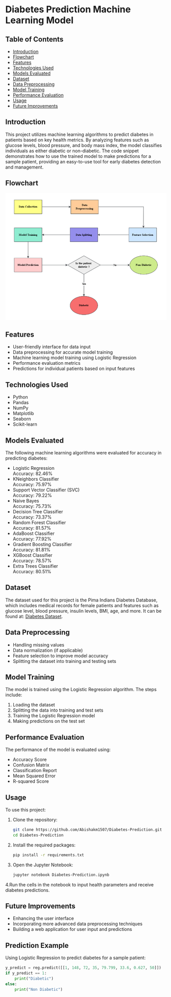 # Diabetes Prediction Machine Learning Model

## Table of Contents
- [Introduction](#introduction)
- [Flowchart](#flowchart)
- [Features](#features)
- [Technologies Used](#technologies-used)
- [Models Evaluated](#models-evaluated)
- [Dataset](#dataset)
- [Data Preprocessing](#data-preprocessing)
- [Model Training](#model-training)
- [Performance Evaluation](#performance-evaluation)
- [Usage](#usage)
- [Future Improvements](#future-improvements)

## Introduction
This project utilizes machine learning algorithms to predict diabetes in patients based on key health metrics. By analyzing features such as glucose levels, blood pressure, and body mass index, the model classifies individuals as either diabetic or non-diabetic. The code snippet demonstrates how to use the trained model to make predictions for a sample patient, providing an easy-to-use tool for early diabetes detection and management.

## Flowchart
![Alt text](/Flowchart.png)


## Features
- User-friendly interface for data input
- Data preprocessing for accurate model training
- Machine learning model training using Logistic Regression
- Performance evaluation metrics
- Predictions for individual patients based on input features

## Technologies Used
- Python
- Pandas
- NumPy
- Matplotlib
- Seaborn
- Scikit-learn

## Models Evaluated
The following machine learning algorithms were evaluated for accuracy in predicting diabetes:
- Logistic Regression<br>
Accuracy: 82.46%
- KNeighbors Classifier<br>
Accuracy: 75.97%
- Support Vector Classifier (SVC)<br>
Accuracy: 79.22%
- Naive Bayes<br>
Accuracy: 75.73%
- Decision Tree Classifier<br>
Accuracy: 73.37%
- Random Forest Classifier<br>
Accuracy: 81.57%
- AdaBoost Classifier<br>
Accuracy: 77.92%
- Gradient Boosting Classifier<br>
Accuracy: 81.81%
- XGBoost Classifier<br>
Accuracy: 78.57%
- Extra Trees Classifier<br>
Accuracy: 80.51%


## Dataset
The dataset used for this project is the Pima Indians Diabetes Database, which includes medical records for female patients and features such as glucose level, blood pressure, insulin levels, BMI, age, and more. It can be found at: [Diabetes Dataset](https://www.kaggle.com/datasets/uciml/pima-indians-diabetes-database).

## Data Preprocessing
- Handling missing values
- Data normalization (if applicable)
- Feature selection to improve model accuracy
- Splitting the dataset into training and testing sets

## Model Training
The model is trained using the Logistic Regression algorithm. The steps include:
1. Loading the dataset
2. Splitting the data into training and test sets
3. Training the Logistic Regression model
4. Making predictions on the test set

## Performance Evaluation
The performance of the model is evaluated using:
- Accuracy Score
- Confusion Matrix
- Classification Report
- Mean Squared Error
- R-squared Score

## Usage
To use this project:
1. Clone the repository:
   ```bash
   git clone https://github.com/Abishakm1507/Diabetes-Prediction.git
   cd Diabetes-Prediction
2. Install the required packages:
   ```bash
   pip install -r requirements.txt
3. Open the Jupyter Notebook:
   ```bash
   jupyter notebook Diabetes-Prediction.ipynb
4.Run the cells in the notebook to input health parameters and receive diabetes predictions.

## Future Improvements
- Enhancing the user interface
- Incorporating more advanced data preprocessing techniques
- Building a web application for user input and predictions

## Prediction Example

Using Logistic Regression to predict diabetes for a sample patient:

```python
y_predict = reg.predict([[1, 148, 72, 35, 79.799, 33.6, 0.627, 50]])
if y_predict == 1:
    print("Diabetic")
else:
    print("Non Diabetic")

